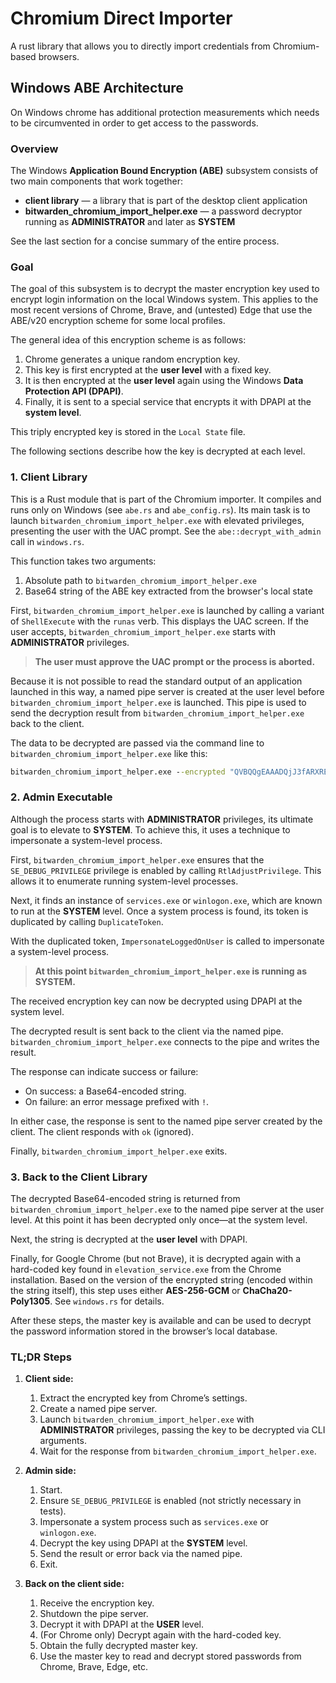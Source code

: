 # Chromium Direct Importer

A rust library that allows you to directly import credentials from Chromium-based browsers.

## Windows ABE Architecture

On Windows chrome has additional protection measurements which needs to be circumvented in order to
get access to the passwords.

### Overview

The Windows **Application Bound Encryption (ABE)** subsystem consists of two main components that work together:

- **client library** — a library that is part of the desktop client application
- **bitwarden_chromium_import_helper.exe** — a password decryptor running as **ADMINISTRATOR** and later as **SYSTEM**

See the last section for a concise summary of the entire process.

### Goal

The goal of this subsystem is to decrypt the master encryption key used to encrypt login information on the local
Windows system. This applies to the most recent versions of Chrome, Brave, and (untested) Edge that use the ABE/v20
encryption scheme for some local profiles.

The general idea of this encryption scheme is as follows:

1. Chrome generates a unique random encryption key.
2. This key is first encrypted at the **user level** with a fixed key.
3. It is then encrypted at the **user level** again using the Windows **Data Protection API (DPAPI)**.
4. Finally, it is sent to a special service that encrypts it with DPAPI at the **system level**.

This triply encrypted key is stored in the `Local State` file.

The following sections describe how the key is decrypted at each level.

### 1. Client Library

This is a Rust module that is part of the Chromium importer. It compiles and runs only on Windows (see `abe.rs` and
`abe_config.rs`). Its main task is to launch `bitwarden_chromium_import_helper.exe` with elevated privileges, presenting
the user with the UAC prompt. See the `abe::decrypt_with_admin` call in `windows.rs`.

This function takes two arguments:

1. Absolute path to `bitwarden_chromium_import_helper.exe`
2. Base64 string of the ABE key extracted from the browser's local state

First, `bitwarden_chromium_import_helper.exe` is launched by calling a variant of `ShellExecute` with the `runas` verb.
This displays the UAC screen. If the user accepts, `bitwarden_chromium_import_helper.exe` starts with **ADMINISTRATOR**
privileges.

> **The user must approve the UAC prompt or the process is aborted.**

Because it is not possible to read the standard output of an application launched in this way, a named pipe server is
created at the user level before `bitwarden_chromium_import_helper.exe` is launched. This pipe is used to send the
decryption result from `bitwarden_chromium_import_helper.exe` back to the client.

The data to be decrypted are passed via the command line to `bitwarden_chromium_import_helper.exe` like this:

```bat
bitwarden_chromium_import_helper.exe --encrypted "QVBQQgEAAADQjJ3fARXREYx6AMBPwpfrAQAAA..."
```

### 2. Admin Executable

Although the process starts with **ADMINISTRATOR** privileges, its ultimate goal is to elevate to **SYSTEM**. To achieve
this, it uses a technique to impersonate a system-level process.

First, `bitwarden_chromium_import_helper.exe` ensures that the `SE_DEBUG_PRIVILEGE` privilege is enabled by calling
`RtlAdjustPrivilege`. This allows it to enumerate running system-level processes.

Next, it finds an instance of `services.exe` or `winlogon.exe`, which are known to run at the **SYSTEM** level. Once a
system process is found, its token is duplicated by calling `DuplicateToken`.

With the duplicated token, `ImpersonateLoggedOnUser` is called to impersonate a system-level process.

> **At this point `bitwarden_chromium_import_helper.exe` is running as SYSTEM.**

The received encryption key can now be decrypted using DPAPI at the system level.

The decrypted result is sent back to the client via the named pipe. `bitwarden_chromium_import_helper.exe` connects to
the pipe and writes the result.

The response can indicate success or failure:

- On success: a Base64-encoded string.
- On failure: an error message prefixed with `!`.

In either case, the response is sent to the named pipe server created by the client. The client responds with `ok`
(ignored).

Finally, `bitwarden_chromium_import_helper.exe` exits.

### 3. Back to the Client Library

The decrypted Base64-encoded string is returned from `bitwarden_chromium_import_helper.exe` to the named pipe server at
the user level. At this point it has been decrypted only once—at the system level.

Next, the string is decrypted at the **user level** with DPAPI.

Finally, for Google Chrome (but not Brave), it is decrypted again with a hard-coded key found in `elevation_service.exe`
from the Chrome installation. Based on the version of the encrypted string (encoded within the string itself), this step
uses either **AES-256-GCM** or **ChaCha20-Poly1305**. See `windows.rs` for details.

After these steps, the master key is available and can be used to decrypt the password information stored in the
browser’s local database.

### TL;DR Steps

1. **Client side:**

    1. Extract the encrypted key from Chrome’s settings.
    2. Create a named pipe server.
    3. Launch `bitwarden_chromium_import_helper.exe` with **ADMINISTRATOR** privileges, passing the key to be decrypted
       via CLI arguments.
    4. Wait for the response from `bitwarden_chromium_import_helper.exe`.

2. **Admin side:**

    1. Start.
    2. Ensure `SE_DEBUG_PRIVILEGE` is enabled (not strictly necessary in tests).
    3. Impersonate a system process such as `services.exe` or `winlogon.exe`.
    4. Decrypt the key using DPAPI at the **SYSTEM** level.
    5. Send the result or error back via the named pipe.
    6. Exit.

3. **Back on the client side:**
    1. Receive the encryption key.
    2. Shutdown the pipe server.
    3. Decrypt it with DPAPI at the **USER** level.
    4. (For Chrome only) Decrypt again with the hard-coded key.
    5. Obtain the fully decrypted master key.
    6. Use the master key to read and decrypt stored passwords from Chrome, Brave, Edge, etc.

